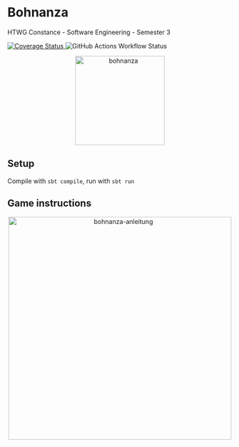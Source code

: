 # Bohnanza
HTWG Constance - Software Engineering - Semester 3

<p align="left">
  <a href="https://coveralls.io/github/JOMI195/Bohnanza?branch=development">
    <img src="https://coveralls.io/repos/github/JOMI195/Bohnanza/badge.svg?branch=development" alt="Coverage Status">
  </a>
  <img src="https://img.shields.io/github/actions/workflow/status/JOMI195/Bohnanza/scala.yml" alt="GitHub Actions Workflow Status">
</p>


<p align="center">
<img alt="bohnanza" src="https://github.com/JOMI195/Bohnanza/assets/57303615/9ff67416-81bc-4e6a-bb5e-08585779e5a7" height="200">
</p>

## Setup
Compile with ```sbt compile```, run with ```sbt run```

## Game instructions
<p align="center">
<img alt="bohnanza-anleitung" src="https://github.com/JOMI195/Bohnanza/assets/57303615/07a90f45-82d3-4ccc-acde-9478fc7e3aee" height="500">
</p>
